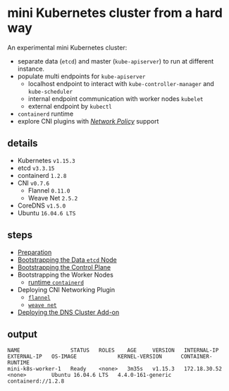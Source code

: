# mini Kubernetes cluster from a hard way

An experimental mini Kubernetes cluster:

* separate data (`etcd`) and master (`kube-apiserver`) to run at different instance.
* populate multi endpoints for `kube-apiserver`
    * localhost endpoint to interact with `kube-controller-manager` and `kube-scheduler`
    * internal endpoint communication with worker nodes `kubelet`
    * external endpoint by `kubectl`
* `containerd` runtime
* explore CNI plugins with [_Network Policy_](https://kubernetes.io/docs/concepts/services-networking/network-policies/) support

## details

* Kubernetes `v1.15.3`
* etcd `v3.3.15`
* containerd `1.2.8`
* CNI `v0.7.6`
    * Flannel `0.11.0`
    * Weave Net `2.5.2`
* CoreDNS `v1.5.0`
* Ubuntu `16.04.6 LTS`

## steps

* [Preparation](docs/01-preparing-resources.md)
* [Bootstrapping the Data `etcd` Node](docs/02-bootstrapping-etcd.md)
* [Bootstrapping the Control Plane](docs/03-bootstrapping-k8s-controllers.md)
* Bootstrapping the Worker Nodes
    * [runtime `containerd`](docs/04-bootstrapping-k8s-workers-containerd.md)
* Deploying CNI Networking Plugin
    * [`flannel`](docs/05-deploying-cni-network-plugin-flannel.md)
    * [`weave net`](docs/05-deploying-cni-network-plugin-weave.md)
* [Deploying the DNS Cluster Add-on](docs/06-dns-addon.md)

## output

```
NAME                STATUS   ROLES    AGE     VERSION   INTERNAL-IP    EXTERNAL-IP   OS-IMAGE             KERNEL-VERSION      CONTAINER-RUNTIME
mini-k8s-worker-1   Ready    <none>   3m35s   v1.15.3   172.18.30.52   <none>        Ubuntu 16.04.6 LTS   4.4.0-161-generic   containerd://1.2.8
```
